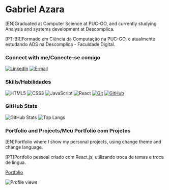 # Gabriel Azara
[EN]Graduated at Computer Science at PUC-GO, and currently studying Analysis and systems development at Descomplica.

[PT-BR]Formado em Ciência da Computação na PUC-GO, e atualmente estudando ADS na Descomplica - Faculdade Digital.


### Connect with me/Conecte-se comigo
[![LinkedIn](https://img.shields.io/badge/-LinkedIn-000?style=for-the-badge&logo=linkedin&logoColor=30A3DC)](https://www.linkedin.com/in/gabriel-azara/)
[![E-mail](https://img.shields.io/badge/-Email-000?style=for-the-badge&logo=microsoft-outlook&logoColor=E94D5F)](mailto:gabriel.azara.dev@gmail.com)


### Skills/Habilidades
![HTML5](https://img.shields.io/badge/HTML-000?style=for-the-badge&logo=html5&logoColor=30A3DC)
![CSS3](https://img.shields.io/badge/CSS3-000?style=for-the-badge&logo=css3&logoColor=E94D5F)
![JavaScript](https://img.shields.io/badge/JavaScript-000?style=for-the-badge&logo=javascript&logoColor=30A3DC)
![React](https://img.shields.io/badge/React-000?style=for-the-badge&logo=react)
[![Git](https://img.shields.io/badge/Git-000?style=for-the-badge&logo=git&logoColor=E94D5F)](https://git-scm.com/doc) 
[![GitHub](https://img.shields.io/badge/GitHub-000?style=for-the-badge&logo=github&logoColor=30A3DC)](https://docs.github.com/)

### GitHub Stats
![GitHub Stats](https://github-readme-stats.vercel.app/api?username=gabriel-azara&theme=transparent&bg_color=000&border_color=30A3DC&show_icons=true&icon_color=30A3DC&title_color=E94D5F&text_color=FFF)
![Top Langs](https://github-readme-stats-git-masterrstaa-rickstaa.vercel.app/api/top-langs/?username=gabriel-azara&layout=compact&bg_color=000&border_color=30A3DC&title_color=E94D5F&text_color=FFF)


### Portfolio and Projects/Meu Portfolio com Projetos
[EN]Portfolio where I show my personal projects, using change theme and change language.

[PT]Portfolio pessoal criado com React.js, utilizando troca de temas e troca de lingua.

[Portfolio](https://gabriel-azara.vercel.app/)

![Profile views](https://komarev.com/ghpvc/?username=GABRIEL-AZARA&color=blue)
